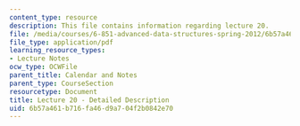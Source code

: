 ```yaml
---
content_type: resource
description: This file contains information regarding lecture 20.
file: /media/courses/6-851-advanced-data-structures-spring-2012/6b57a461b716fa46d9a704f2b0842e70_MIT6_851S12_Lecture20.pdf
file_type: application/pdf
learning_resource_types:
- Lecture Notes
ocw_type: OCWFile
parent_title: Calendar and Notes
parent_type: CourseSection
resourcetype: Document
title: Lecture 20 - Detailed Description
uid: 6b57a461-b716-fa46-d9a7-04f2b0842e70
---
```

